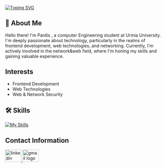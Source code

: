 
[![Typing SVG](https://readme-typing-svg.demolab.com?font=Pacifico&size=26&pause=1000&color=7B20F7&background=FFFFFF00&random=false&width=435&lines=Hi.I'm+Pardis)](https://git.io/typing-svg)


## 🦋 About Me
Hello there! I'm Pardis , a computer Engineering student at Urmia University. I'm deeply passionate about technology, particularly in the realms of frontend development, web technologies, and networking. Currently, I'm actively involved in the network&web field, where I'm honing my skills and gaining valuable experience.


## Interests
- Frontend Development
- Web Technologies
- Web & Network Security


## 🛠 Skills
[![My Skills](https://skillicons.dev/icons?i=html,css,js,go,figma&theme=light)](https://skillicons.dev)


## Contact Information
<div align="left">
  <a href="linkedin.com/in/pardis-m-8523b42b2" target="_blank">
    <img src="https://raw.githubusercontent.com/maurodesouza/profile-readme-generator/master/src/assets/icons/social/linkedin/default.svg" width="52" height="40" alt="linkedin logo" />
  </a>
  <a href="PardisMadad@gmail.com" target="_blank">
    <img src="https://raw.githubusercontent.com/maurodesouza/profile-readme-generator/master/src/assets/icons/social/gmail/default.svg" width="52" height="40" alt="gmail logo" />
  </a>
</div>



